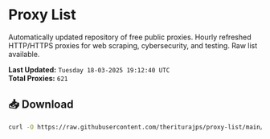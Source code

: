 # Proxy List

Automatically updated repository of free public proxies. Hourly refreshed HTTP/HTTPS proxies for web scraping, cybersecurity, and testing. Raw list available.

**Last Updated:** `Tuesday 18-03-2025 19:12:40 UTC`  
**Total Proxies:** `621`

## 📥 Download
```bash
curl -O https://raw.githubusercontent.com/theriturajps/proxy-list/main/proxies.txt
